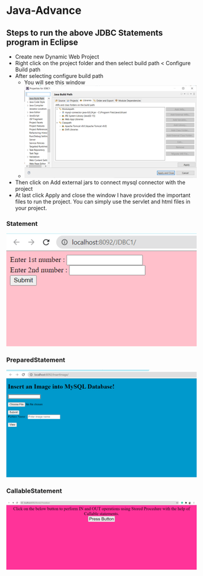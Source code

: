 # Java-Advance

## Steps to run the above JDBC Statements program in Eclipse
- Create new Dynamic Web Project
- Right click on the project folder and then select build path < Configure Build path
- After selecting configure build path
  - You will see this window
  - ![](build.PNG)
- Then click on Add external jars to connect mysql connector with the project
- At last click Apply and close the window
I have provided the important files to run the project. You can simply use the servlet and html files in your project.

### Statement
![](statement.PNG)

### PreparedStatement
![](imageservlet.PNG)

### CallableStatement
![](Callable.PNG)

